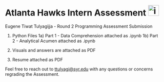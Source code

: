# Atlanta Hawks Intern Assessment <img width="35" alt="image" src="https://github.com/EugeneTul/HawksInternAssessment/assets/82907392/5721ba9d-53aa-4aee-830b-a78a282569a4">


Eugene Tiwat Tulyagijja - Round 2 Programming Assessment Submission

1. Python Files
1a) Part 1 - Data Comprehension attached as .ipynb
1b) Part 2 - Analytical Acumen attached as .ipynb

3. Visuals and answers are attached as PDF
4. Resume attached as PDF

Feel free to reach out to ttulyagi@syr.edu with any questions or concerns regrading the Assessment.
